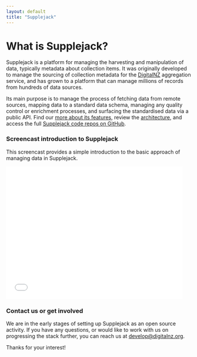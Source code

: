 ```yaml
---
layout: default
title: "Supplejack"
---
```

# What is Supplejack?

Supplejack is a platform for managing the harvesting and manipulation of data, typically metadata about collection items. It was originally developed to manage the sourcing of collection metadata for the [DigitalNZ](http://www.digitalnz.org/) aggregation service, and has grown to a platform that can manage millions of records from hundreds of data sources.

Its main purpose is to manage the process of fetching data from remote sources, mapping data to a standard data schema, managing any quality control or enrichment processes, and surfacing the standardised data via a public API. Find our [more about its features](/supplejack/about.html), review the [architecture](/supplejack/architecture.html), and access the full [Supplejack code repos on GitHub](https://github.com/DigitalNZ).


### Screencast introduction to Supplejack

This screencast provides a simple introduction to the basic approach of managing data in Supplejack. 

<iframe width="480" height="360" src="//www.youtube.com/embed/MLUURxcfcLc?rel=0" frameborder="0" allowfullscreen></iframe>

### Contact us or get involved

We are in the early stages of setting up Supplejack as an open source activity. If you have any questions, or would like to work with us on progressing the stack further, you can reach us at [develop@digitalnz.org](mailto:develop@digitalnz.org).

Thanks for your interest!

